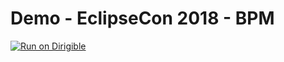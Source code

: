 # Demo - EclipseCon 2018 - BPM
[![Run on Dirigible](https://img.shields.io/badge/run%20on-dirigible-blue.svg)](http://dirigible.eclipse.org/services/v3/web/ide-deploy-manager/index.html?repository=https://github.com/dirigiblelabs/demo-eclipsecon2018-bpm.git&uri=/services/v3/web/bookshop/)
